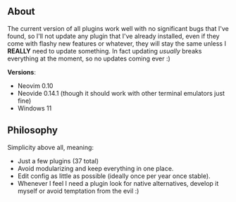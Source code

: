 ## About
The current version of all plugins work well with no significant bugs that I've found, so I'll not update any plugin that
I've already installed, even if they come with flashy new features or whatever, they will stay the same unless I **REALLY**
need to update something. In fact updating _usually_ breaks everything at the moment, so no updates coming ever :)

**Versions**:
- Neovim 0.10
- Neovide 0.14.1 (though it should work with other terminal emulators just fine)
- Windows 11

## Philosophy
Simplicity above all, meaning:
- Just a few plugins (37 total)
- Avoid modularizing and keep everything in one place.
- Edit config as little as possible (ideally once per year once stable).
- Whenever I feel I need a plugin look for native alternatives, develop it myself or avoid temptation from the evil :)

